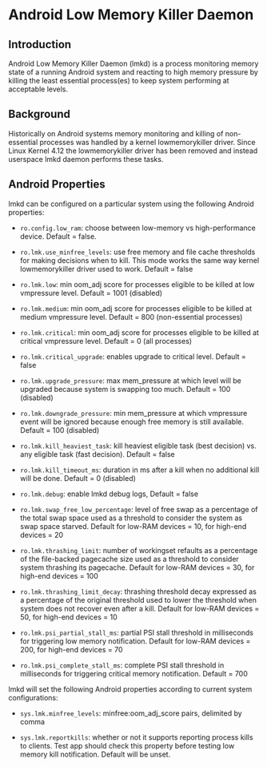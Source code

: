 Android Low Memory Killer Daemon
================================


Introduction
------------

Android Low Memory Killer Daemon (lmkd) is a process monitoring memory
state of a running Android system and reacting to high memory pressure
by killing the least essential process(es) to keep system performing
at acceptable levels.


Background
----------

Historically on Android systems memory monitoring and killing of
non-essential processes was handled by a kernel lowmemorykiller driver.
Since Linux Kernel 4.12 the lowmemorykiller driver has been removed and
instead userspace lmkd daemon performs these tasks.


Android Properties
------------------

lmkd can be configured on a particular system using the following Android
properties:

  - `ro.config.low_ram`:         choose between low-memory vs high-performance
                                 device. Default = false.

  - `ro.lmk.use_minfree_levels`: use free memory and file cache thresholds for
                                 making decisions when to kill. This mode works
                                 the same way kernel lowmemorykiller driver used
                                 to work. Default = false

  - `ro.lmk.low`:                min oom_adj score for processes eligible to be
                                 killed at low vmpressure level. Default = 1001
                                 (disabled)

  - `ro.lmk.medium`:             min oom_adj score for processes eligible to be
                                 killed at medium vmpressure level. Default = 800
                                 (non-essential processes)

  - `ro.lmk.critical`:           min oom_adj score for processes eligible to be
                                 killed at critical vmpressure level. Default = 0
                                 (all processes)

  - `ro.lmk.critical_upgrade`:   enables upgrade to critical level. Default = false

  - `ro.lmk.upgrade_pressure`:   max mem_pressure at which level will be upgraded
                                 because system is swapping too much. Default = 100
                                 (disabled)

  - `ro.lmk.downgrade_pressure`: min mem_pressure at which vmpressure event will
                                 be ignored because enough free memory is still
                                 available. Default = 100 (disabled)

  - `ro.lmk.kill_heaviest_task`: kill heaviest eligible task (best decision) vs.
                                 any eligible task (fast decision). Default = false

  - `ro.lmk.kill_timeout_ms`:    duration in ms after a kill when no additional
                                 kill will be done. Default = 0 (disabled)

  - `ro.lmk.debug`:              enable lmkd debug logs, Default = false

  - `ro.lmk.swap_free_low_percentage`: level of free swap as a percentage of the
                                 total swap space used as a threshold to consider
                                 the system as swap space starved. Default for
                                 low-RAM devices = 10, for high-end devices = 20

  - `ro.lmk.thrashing_limit`:    number of workingset refaults as a percentage of
                                the file-backed pagecache size used as a threshold
                                 to consider system thrashing its pagecache.
                                 Default for low-RAM devices = 30, for high-end
                                 devices = 100

  - `ro.lmk.thrashing_limit_decay`: thrashing threshold decay expressed as a
                                 percentage of the original threshold used to lower
                                 the threshold when system does not recover even
                                 after a kill. Default for low-RAM devices = 50,
                                 for high-end devices = 10

  - `ro.lmk.psi_partial_stall_ms`: partial PSI stall threshold in milliseconds for
                                 triggering low memory notification. Default for
                                 low-RAM devices = 200, for high-end devices = 70

  - `ro.lmk.psi_complete_stall_ms`: complete PSI stall threshold in milliseconds for
                                 triggering critical memory notification. Default =
                                 700

lmkd will set the following Android properties according to current system
configurations:

  - `sys.lmk.minfree_levels`:    minfree:oom_adj_score pairs, delimited by comma

  - `sys.lmk.reportkills`:       whether or not it supports reporting process kills
                                 to clients. Test app should check this property
                                 before testing low memory kill notification.
                                 Default will be unset.
